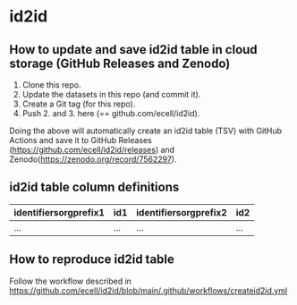 # id2id

## How to update and save id2id table in cloud storage (GitHub Releases and Zenodo)

1. Clone this repo.
2. Update the datasets in this repo (and commit it).
3. Create a Git tag (for this repo).
4. Push 2. and 3. here (== github.com/ecell/id2id).

Doing the above will automatically create an id2id table (TSV) with GitHub Actions and save it to GitHub Releases (https://github.com/ecell/id2id/releases) and Zenodo(https://zenodo.org/record/7562297).

## id2id table column definitions

| identifiersorgprefix1 | id1 | identifiersorgprefix2 | id2 |
|-----------------------|-----|-----------------------|-----|
| ...                   | ... | ...                   | ... |

## How to reproduce id2id table

Follow the workflow described in https://github.com/ecell/id2id/blob/main/.github/workflows/createid2id.yml
